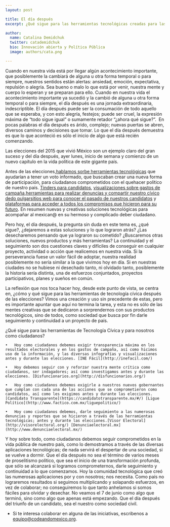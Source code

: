 ```yaml
---
layout: post

title: El día después
excerpt: ¿Qué sigue para las herramientas tecnológicas creadas para las elecciones?

author: 
  name: Catalina Demidchuk
  twitter: catademidchuk
  bio: Innovación abierta y Política Pública 
  image: authors/cata.png

---
```


Cuando en nuestra vida está por llegar algún acontecimiento importante, que posiblemente la cambiará de alguna u otra forma temporal o para siempre, nuestros sentidos están alertas: ansiedad, emoción, expectativa, repulsión o alegría. Sea bueno o malo lo que está por venir, nuestra mente y cuerpo lo esperan y se preparan para ello. Cuando en nuestra vida el acontecimiento importante ya sucedió y la cambió de alguna u otra forma temporal o para siempre, el día después es una jornada extraordinaria, indescriptible. El día después puede ser la consumación de todo aquello que se esperaba, y con esto alegría, festejos; puede ser cruel, la expresión máxima de “todo sigue igual” o sumamente retador “¿ahora qué sigue?”.  En pocas palabras el día después es árido, complejo; nuevas puertas se abren, diversos caminos y decisiones que tomar. Lo que el día después demuestra es que lo que aconteció es sólo el inicio de algo que está recién comenzando. 

Las elecciones del 2015 que vivió México son un ejemplo claro del gran suceso y del día después, ayer lunes, inicio de semana y comienzo de un nuevo capítulo en la vida política de este gigante país. 

Antes de las elecciones,[hablamos sorbe herramientas tecnológicas](http://blog.codeandomexico.org/2015/06/05/eleccionesytec/) que ayudarían a tener un voto informado, que buscaban crear una nueva forma de participación, para ciudadanos comprometidos con el quehacer político de nuestro país. [Tinders para candidatos](http://visorelectoral.org/), [visualizaciones sobre gastos de campaña](http://inefacil.com/),[herramientas para realizar denuncias y compartir nuestro cívico dedo pulgar](http://visorelectoral.org/)[sitios web para conocer el pasado de nuestros candidatos](http://disfuncionarios.org/) y  [plataformas para acceder a todos los compromisos que hicieron para su futuro](https://candidatotransparente.mx/#/). En resumen nuevas y creativas soluciones tecnológicas para acompañar al mexican@ en su hermoso y complicado deber ciudadano. 

Pero hoy, el día después, la pregunta sin duda en este tema es, ¿qué sigue?, ¿dejaremos a estas soluciones y lo que lograron atrás? ¿Las desecharemos pensando que ya lograron su cometido? ¿Buscaremos otras soluciones, nuevos productos y más herramientas? La continuidad y el seguimiento son dos cuestiones claves y difíciles de conseguir en cualquier proyecto, actividad o acción que realicemos en nuestra vida. Si la perseverancia fuese un valor fácil de adoptar, nuestra realidad posiblemente no sería similar a la que vivimos hoy en día. Si en nuestras ciudades no se hubiese ni desechado tanto, ni olvidado tanto, posiblemente la historia sería distinta, una de esfuerzos conjuntados, proyectos participativos, planes y sueños en común. 

La reflexión que nos toca hacer hoy,  desde este punto de vista, se centra en, ¿cómo y qué sigue para las herramientas de tecnología cívica después de las elecciones? Vimos una creación y uso sin precedente de estas, pero es importante apuntar que aquí no termina la tarea, y esta no es sólo de las mentes creativas que se dedicaron a sorprendernos con sus productos tecnológicos, sino de todos, como sociedad que busca por fin darle seguimiento y continuidad a un proyecto de país. 

¿Qué sigue para las herramientas de Tecnología Cívica y para nosotros como ciudadanos?

	•	Hoy como ciudadanos debemos exigir transparencia máxima en los resultados electorales y en los gastos de campaña, así como hicimos uso de la información, y las diversas infografías y visualizaciones antes y durante las elecciones. [INE Fácil](http://inefacil.com/)

	•	Hoy debemos seguir con y reforzar nuestra mente crítica como ciudadanos, ser indagadores; así como investigamos antes y durante las elecciones. [Disfuncionarios.org](http://disfuncionarios.org/) 

	•	Hoy como ciudadanos debemos exigirle a nuestros nuevos gobernantes que cumplan con cada una de las acciones que se comprometieron como candidatos, así como les exigimos antes y durante las elecciones. [Candidato Transparente](https://candidatotransparente.mx/#/) [Ligue Político](http://www.factico.com.mx/liguepolitico/)

	•	Hoy como ciudadanos debemos, darle seguimiento a las numerosas denuncias y reportes que se hicieron a través de las herramientas tecnológicas; antes y durante las elecciones.[Visor Electoral](http://visorelectoral.org/) [Denunciaelectoral.mx](http://www.denunciaelectoral.mx/)

Y hoy sobre todo, como ciudadanos debemos seguir comprometidos en la vida pública de nuestro país, como lo demostramos a través de las diversas aplicaciones tecnológicas; de nada servirá el despertar de una sociedad, si se vuelve a dormir. Que el día después no sea el término de varios meses de proselitismo político, que sea el inicio de una transformación profunda, que sólo se alcanzará si logramos comprometernos, darle seguimiento y continuidad a lo que comenzamos. Hoy la comunidad tecnológica que creó las numerosas aplicaciones por y con nosotros; nos necesita. Como país no lograremos resultados si seguimos multiplicando y solapando esfuerzos, en vez de colaborar; no conseguiremos lo que tanto anhelamos si somos fáciles para olvidar y desechar. No veamos el 7 de junio como algo que terminó, sino como algo que apenas está empezando. Que el día después del triunfo de un candidato, sea el nuestro como sociedad civil. 

* Si te interesa colaborar en alguna de las iniciativas, escribenos a equipo@codeandomexico.org.
